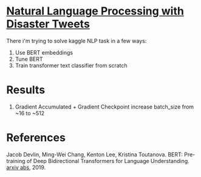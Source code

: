# [Natural Language Processing with Disaster Tweets](https://www.kaggle.com/competitions/nlp-getting-started/overview)

There i'm trying to solve kaggle NLP task in a few ways:

1. Use BERT embeddings
2. Tune BERT
3. Train transformer text classifier from scratch

# Results 

1. Gradient Accumulated + Gradient Checkpoint increase batch_size from ~16 to ~512


# References

Jacob Devlin, Ming-Wei Chang, Kenton Lee, Kristina Toutanova. BERT: Pre-training of Deep Bidirectional Transformers for Language Understanding. [arxiv abs](https://arxiv.org/abs/1810.04805), 2019.
